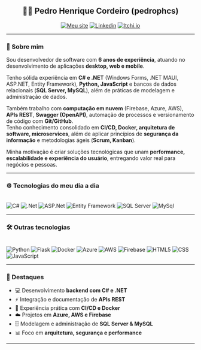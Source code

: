 <div align="center">

<h2>👨‍💻 Pedro Henrique Cordeiro (pedrophcs)</h2>

[![Meu site](https://img.shields.io/badge/Artigos-FA5C5C?style=for-the-badge&logo=googlechrome&logoColor=white)](https://pedrocordeiroartigos.com)
[![Linkedin](https://img.shields.io/badge/LinkedIn-0077B5?style=for-the-badge&logo=linkedin&logoColor=white)](https://www.linkedin.com/in/pedro-henrique-phcs)
[![Itchi.io](https://img.shields.io/badge/Itch.io-FA5C5C?style=for-the-badge&logo=itchdotio&logoColor=white)](https://phcs.itch.io/)

</div>



---

### 🚀 Sobre mim  
Sou desenvolvedor de software com **6 anos de experiência**, atuando no desenvolvimento de aplicações **desktop, web e mobile**.  

Tenho sólida experiência em **C# e .NET** (Windows Forms, .NET MAUI, ASP.NET, Entity Framework), **Python, JavaScript** e bancos de dados relacionais (**SQL Server, MySQL**), além de práticas de modelagem e administração de dados.  

Também trabalho com **computação em nuvem** (Firebase, Azure, AWS), **APIs REST**, **Swagger (OpenAPI)**, automação de processos e versionamento de código com **Git/GitHub**.  
Tenho conhecimento consolidado em **CI/CD, Docker, arquitetura de software, microservices**, além de aplicar princípios de **segurança da informação** e metodologias ágeis (**Scrum, Kanban**).  

Minha motivação é criar soluções tecnológicas que unam **performance, escalabilidade e experiência do usuário**, entregando valor real para negócios e pessoas.

---

### ⚙️ Tecnologias do meu dia a dia  
<div style="display: inline_block"><br/>
  <img align="center" alt="C#" src="https://img.shields.io/badge/C%23-239120?style=for-the-badge&logo=csharp&logoColor=white"/>
  <img align="center" alt=".Net" src="https://img.shields.io/badge/.NET-512BD4?style=for-the-badge&logo=dotnet&logoColor=white" />
  <img align="center" alt="ASP.Net" src="https://img.shields.io/badge/ASP.NET-512BD4?style=for-the-badge&logo=dotnet&logoColor=white" />
  <img align="center" alt="Entity Framework" src="https://img.shields.io/badge/Entity%20Framework-512BD4?style=for-the-badge&logo=dotnet&logoColor=white" />
  <img align="center" alt="SQL Server" src="https://img.shields.io/badge/Microsoft%20SQL%20Server-CC2927?style=for-the-badge&logo=microsoft%20sql%20server&logoColor=white" />
  <img align="center" alt="MySql" src="https://img.shields.io/badge/MySQL-005C84?style=for-the-badge&logo=mysql&logoColor=white" />
</div>  

---

### 🛠️ Outras tecnologias  
<div style="display: inline_block"><br/>
  <img align="center" alt="Python" src="https://img.shields.io/badge/Python-3776AB?style=for-the-badge&logo=python&logoColor=white"/>
  <img align="center" alt="Flask" src="https://img.shields.io/badge/Flask-000000?style=for-the-badge&logo=flask&logoColor=white"/>
  <img align="center" alt="Docker" src="https://img.shields.io/badge/Docker-2496ED?style=for-the-badge&logo=docker&logoColor=white"/>
  <img align="center" alt="Azure" src="https://img.shields.io/badge/Microsoft%20Azure-0078D4?style=for-the-badge&logo=microsoftazure&logoColor=white"/>
  <img align="center" alt="AWS" src="https://img.shields.io/badge/AWS-232F3E?style=for-the-badge&logo=amazonaws&logoColor=white"/>
  <img align="center" alt="Firebase" src="https://img.shields.io/badge/Firebase-FFCA28?style=for-the-badge&logo=firebase&logoColor=black"/>
  <img align="center" alt="HTML5" src="https://img.shields.io/badge/HTML5-E34F26?style=for-the-badge&logo=html5&logoColor=white"/>
  <img align="center" alt="CSS" src="https://img.shields.io/badge/CSS3-1572B6?style=for-the-badge&logo=css3&logoColor=white"/>
  <img align="center" alt="JavaScript" src="https://img.shields.io/badge/JavaScript-323330?style=for-the-badge&logo=javascript&logoColor=F7DF1E"/> 
</div>

---

### 📌 Destaques
- 💻 Desenvolvimento **backend com C# e .NET**  
- ⚡ Integração e documentação de **APIs REST**  
- 🐳 Experiência prática com **CI/CD e Docker**  
- ☁️ Projetos em **Azure, AWS e Firebase**  
- 🗄️ Modelagem e administração de **SQL Server & MySQL**  
- 📊 Foco em **arquitetura, segurança e performance**  

---
